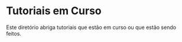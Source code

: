 # Tutoriais em Curso

Este diretório abriga tutoriais que estão em curso ou que estão sendo feitos.

